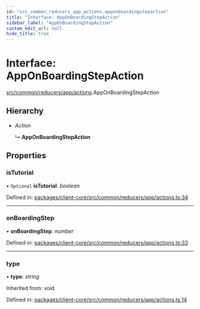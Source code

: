 ```yaml
---
id: "src_common_reducers_app_actions.apponboardingstepaction"
title: "Interface: AppOnBoardingStepAction"
sidebar_label: "AppOnBoardingStepAction"
custom_edit_url: null
hide_title: true
---
```


# Interface: AppOnBoardingStepAction

[src/common/reducers/app/actions](../modules/src_common_reducers_app_actions.md).AppOnBoardingStepAction

## Hierarchy

* *Action*

  ↳ **AppOnBoardingStepAction**

## Properties

### isTutorial

• `Optional` **isTutorial**: *boolean*

Defined in: [packages/client-core/src/common/reducers/app/actions.ts:34](https://github.com/xr3ngine/xr3ngine/blob/716a06460/packages/client-core/src/common/reducers/app/actions.ts#L34)

___

### onBoardingStep

• **onBoardingStep**: *number*

Defined in: [packages/client-core/src/common/reducers/app/actions.ts:33](https://github.com/xr3ngine/xr3ngine/blob/716a06460/packages/client-core/src/common/reducers/app/actions.ts#L33)

___

### type

• **type**: *string*

Inherited from: void

Defined in: [packages/client-core/src/common/reducers/app/actions.ts:14](https://github.com/xr3ngine/xr3ngine/blob/716a06460/packages/client-core/src/common/reducers/app/actions.ts#L14)
